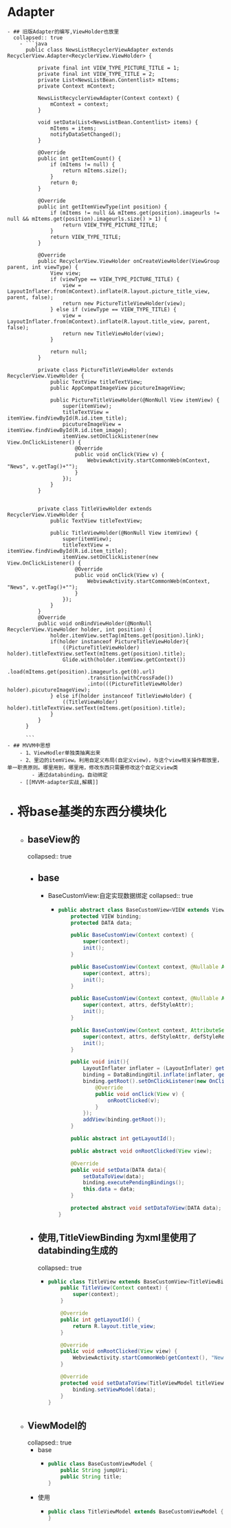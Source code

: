 # Adapter
	- ## 旧版Adapter的编写,ViewHolder也放里
	  collapsed:: true
		- ```java
		  public class NewsListRecyclerViewAdapter extends RecyclerView.Adapter<RecyclerView.ViewHolder> {
		  
		      private final int VIEW_TYPE_PICTURE_TITLE = 1;
		      private final int VIEW_TYPE_TITLE = 2;
		      private List<NewsListBean.Contentlist> mItems;
		      private Context mContext;
		  
		      NewsListRecyclerViewAdapter(Context context) {
		          mContext = context;
		      }
		  
		      void setData(List<NewsListBean.Contentlist> items) {
		          mItems = items;
		          notifyDataSetChanged();
		      }
		  
		      @Override
		      public int getItemCount() {
		          if (mItems != null) {
		              return mItems.size();
		          }
		          return 0;
		      }
		  
		      @Override
		      public int getItemViewType(int position) {
		          if (mItems != null && mItems.get(position).imageurls != null && mItems.get(position).imageurls.size() > 1) {
		              return VIEW_TYPE_PICTURE_TITLE;
		          }
		          return VIEW_TYPE_TITLE;
		      }
		  
		      @Override
		      public RecyclerView.ViewHolder onCreateViewHolder(ViewGroup parent, int viewType) {
		          View view;
		          if (viewType == VIEW_TYPE_PICTURE_TITLE) {
		              view = LayoutInflater.from(mContext).inflate(R.layout.picture_title_view, parent, false);
		              return new PictureTitleViewHolder(view);
		          } else if (viewType == VIEW_TYPE_TITLE) {
		              view = LayoutInflater.from(mContext).inflate(R.layout.title_view, parent, false);
		              return new TitleViewHolder(view);
		          }
		  
		          return null;
		      }
		  
		      private class PictureTitleViewHolder extends RecyclerView.ViewHolder {
		          public TextView titleTextView;
		          public AppCompatImageView picutureImageView;
		  
		          public PictureTitleViewHolder(@NonNull View itemView) {
		              super(itemView);
		              titleTextView = itemView.findViewById(R.id.item_title);
		              picutureImageView = itemView.findViewById(R.id.item_image);
		              itemView.setOnClickListener(new View.OnClickListener() {
		                  @Override
		                  public void onClick(View v) {
		                      WebviewActivity.startCommonWeb(mContext, "News", v.getTag()+"");
		                  }
		              });
		          }
		      }
		  
		  
		      private class TitleViewHolder extends RecyclerView.ViewHolder {
		          public TextView titleTextView;
		  
		          public TitleViewHolder(@NonNull View itemView) {
		              super(itemView);
		              titleTextView = itemView.findViewById(R.id.item_title);
		              itemView.setOnClickListener(new View.OnClickListener() {
		                  @Override
		                  public void onClick(View v) {
		                      WebviewActivity.startCommonWeb(mContext, "News", v.getTag()+"");
		                  }
		              });
		          }
		      }
		      @Override
		      public void onBindViewHolder(@NonNull RecyclerView.ViewHolder holder, int position) {
		          holder.itemView.setTag(mItems.get(position).link);
		          if(holder instanceof PictureTitleViewHolder){
		              ((PictureTitleViewHolder) holder).titleTextView.setText(mItems.get(position).title);
		              Glide.with(holder.itemView.getContext())
		                      .load(mItems.get(position).imageurls.get(0).url)
		                      .transition(withCrossFade())
		                      .into(((PictureTitleViewHolder) holder).picutureImageView);
		          } else if(holder instanceof TitleViewHolder) {
		              ((TitleViewHolder) holder).titleTextView.setText(mItems.get(position).title);
		          }
		      }
		  }
		  
		  ```
	- ## MVVM中思想
		- 1、ViewHodler单独类抽离出来
		- 2、里边的itemView。利用自定义布局(自定义view)，与这个view相关操作都放里，单一职责原则。哪里用到，哪里用，修改东西只需要修改这个自定义view类
			- 通过databinding。自动绑定
		- [[MVVM-adapter实战,解耦]]
- # 将base基类的东西分模块化
	- ## baseView的
	  collapsed:: true
		- ## base
			- BaseCustomView:自定实现数据绑定
			  collapsed:: true
				- ```java
				  public abstract class BaseCustomView<VIEW extends ViewDataBinding, DATA extends BaseCustomViewModel> extends LinearLayout implements IBaseCustomView<DATA>{
				      protected VIEW binding;
				      protected DATA data;
				  
				      public BaseCustomView(Context context) {
				          super(context);
				          init();
				      }
				  
				      public BaseCustomView(Context context, @Nullable AttributeSet attrs) {
				          super(context, attrs);
				          init();
				      }
				  
				      public BaseCustomView(Context context, @Nullable AttributeSet attrs, int defStyleAttr) {
				          super(context, attrs, defStyleAttr);
				          init();
				      }
				  
				      public BaseCustomView(Context context, AttributeSet attrs, int defStyleAttr, int defStyleRes) {
				          super(context, attrs, defStyleAttr, defStyleRes);
				          init();
				      }
				  
				      public void init(){
				          LayoutInflater inflater = (LayoutInflater) getContext().getSystemService(Context.LAYOUT_INFLATER_SERVICE);
				          binding = DataBindingUtil.inflate(inflater, getLayoutId(), this, false);
				          binding.getRoot().setOnClickListener(new OnClickListener() {
				              @Override
				              public void onClick(View v) {
				                  onRootClicked(v);
				              }
				          });
				          addView(binding.getRoot());
				      }
				  
				      public abstract int getLayoutId();
				  
				      public abstract void onRootClicked(View view);
				  
				      @Override
				      public void setData(DATA data){
				          setDataToView(data);
				          binding.executePendingBindings();
				          this.data = data;
				      }
				  
				      protected abstract void setDataToView(DATA data);
				  }
				  
				  ```
		- ## 使用,TitleViewBinding 为xml里使用了databinding生成的
		  collapsed:: true
			- ```java
			  public class TitleView extends BaseCustomView<TitleViewBinding, TitleViewModel> {
			      public TitleView(Context context) {
			          super(context);
			      }
			  
			      @Override
			      public int getLayoutId() {
			          return R.layout.title_view;
			      }
			  
			      @Override
			      public void onRootClicked(View view) {
			          WebviewActivity.startCommonWeb(getContext(), "News", data.jumpUri);
			      }
			  
			      @Override
			      protected void setDataToView(TitleViewModel titleViewModel) {
			          binding.setViewModel(data);
			      }
			  }
			  ```
	- ## ViewModel的
	  collapsed:: true
		- base
			- ```java
			  public class BaseCustomViewModel {
			      public String jumpUri;
			      public String title;
			  }
			  ```
		- 使用
			- ```java
			  public class TitleViewModel extends BaseCustomViewModel {
			  }
			  
			  ```